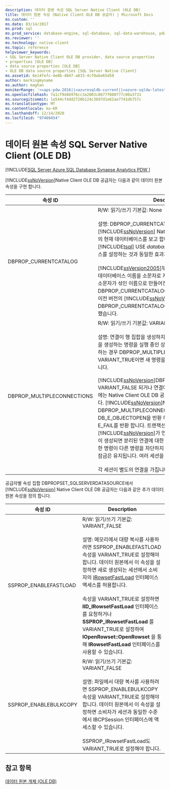 ```yaml
---
description: 데이터 원본 속성 SQL Server Native Client (OLE DB)
title: 데이터 원본 속성 (Native Client OLE DB 공급자) | Microsoft Docs
ms.custom: ''
ms.date: 03/14/2017
ms.prod: sql
ms.prod_service: database-engine, sql-database, sql-data-warehouse, pdw
ms.reviewer: ''
ms.technology: native-client
ms.topic: reference
helpviewer_keywords:
- SQL Server Native Client OLE DB provider, data source properties
- properties [OLE DB]
- data source properties [OLE DB]
- OLE DB data source properties [SQL Server Native Client]
ms.assetid: 6e14fefc-4e0b-4847-a833-4cf0abe65d50
author: markingmyname
ms.author: maghan
monikerRange: '>=aps-pdw-2016||=azuresqldb-current||=azure-sqldw-latest||>=sql-server-2016||>=sql-server-linux-2017||=azuresqldb-mi-current'
ms.openlocfilehash: 7a1cf9d4b976cc3a2003c8677f080777c00a3731
ms.sourcegitcommit: 1a544cf4dd2720b124c3697d1e62ae7741db757c
ms.translationtype: MT
ms.contentlocale: ko-KR
ms.lasthandoff: 12/14/2020
ms.locfileid: "97469454"
---
```

#  <a name="sql-server-native-client-data-source-properties-ole-db"></a>데이터 원본 속성 SQL Server Native Client (OLE DB)
[!INCLUDE[SQL Server Azure SQL Database Synapse Analytics PDW ](../../includes/applies-to-version/sql-asdb-asdbmi-asa-pdw.md)]

  [!INCLUDE[ssNoVersion](../../includes/ssnoversion-md.md)]Native Client OLE DB 공급자는 다음과 같이 데이터 원본 속성을 구현 합니다.  
  
|속성 ID|Description|  
|-----------------|-----------------|  
|DBPROP_CURRENTCATALOG|R/W: 읽기/쓰기 기본값: None<br /><br /> 설명: DBPROP_CURRENTCATALOG 값은 [!INCLUDE[ssNoVersion](../../includes/ssnoversion-md.md)] Native Client OLE DB 공급자 세션의 현재 데이터베이스를 보고 합니다. 속성 값을 설정하면 [!INCLUDE[tsql](../../includes/tsql-md.md)] USE *database* 문을 사용하여 현재 데이터베이스를 설정하는 것과 동일한 효과가 있습니다.<br /><br /> [!INCLUDE[ssVersion2005](../../includes/ssversion2005-md.md)]부터는 [sp_defaultdb](../../relational-databases/system-stored-procedures/sp-defaultdb-transact-sql.md)를 호출하고 데이터베이스 이름을 소문자로 지정하면 데이터베이스가 원래 대/소문자가 섞인 이름으로 만들어진 경우에도 DBPROP_CURRENTCATALOG가 이름을 소문자로 반환합니다. 이전 버전의 [!INCLUDE[ssNoVersion](../../includes/ssnoversion-md.md)]에서는 DBPROP_CURRENTCATALOG가 대/소문자가 섞인 이름을 반환했습니다.|  
|DBPROP_MULTIPLECONNECTIONS|R/W: 읽기/쓰기 기본값: VARIANT_FALSE<br /><br /> 설명: 연결이 행 집합을 생성하지 않거나 서버 커서가 아닌 행 집합을 생성하는 명령을 실행 중인 상태에서 사용자가 다른 명령을 실행하는 경우 DBPROP_MULTIPLECONNECTIONS가 VARIANT_TRUE이면 새 명령을 실행하기 위해 새 연결이 생성됩니다.<br /><br /> [!INCLUDE[ssNoVersion](../../includes/ssnoversion-md.md)]DBPROP_MULTIPLECONNECTION VARIANT_FALSE 되거나 연결에서 트랜잭션이 활성 상태인 경우에는 Native Client OLE DB 공급자가 다른 연결을 만들지 않습니다. [!INCLUDE[ssNoVersion](../../includes/ssnoversion-md.md)]Native Client OLE DB 공급자는 DBPROP_MULTIPLECONNECTIONS VARIANT_FALSE 경우 DB_E_OBJECTOPEN을 반환 하 고 활성 트랜잭션이 있는 경우 E_FAIL를 반환 합니다. 트랜잭션 및 잠금은 [!INCLUDE[ssNoVersion](../../includes/ssnoversion-md.md)]가 연결별로 관리합니다. 두 번째 연결이 생성되면 분리된 연결에 대한 명령은 잠금을 공유하지 않습니다. 한 명령이 다른 명령을 차단하지 않도록 다른 명령이 요청한 행의 잠금은 유지됩니다. 여러 세션을 만들 때도 마찬가지입니다.<br /><br /> 각 세션이 별도의 연결을 가집니다.|  
  
 공급자별 속성 집합 DBPROPSET_SQLSERVERDATASOURCE에서 [!INCLUDE[ssNoVersion](../../includes/ssnoversion-md.md)] Native Client OLE DB 공급자는 다음과 같은 추가 데이터 원본 속성을 정의 합니다.  
  
|속성 ID|Description|  
|-----------------|-----------------|  
|SSPROP_ENABLEFASTLOAD|R/W: 읽기/쓰기 기본값: VARIANT_FALSE<br /><br /> 설명: 메모리에서 대량 복사를 사용하려면 SSPROP_ENABLEFASTLOAD 속성을 VARIANT_TRUE로 설정해야 합니다. 데이터 원본에서 이 속성을 설정하면 새로 생성되는 세션에서 소비자의 [IRowsetFastLoad](../../relational-databases/native-client-ole-db-interfaces/irowsetfastload-ole-db.md) 인터페이스 액세스를 허용합니다.<br /><br /> 속성을 VARIANT_TRUE로 설정하면 **IID_IRowsetFastLoad** 인터페이스를 요청하거나 **SSPROP_IRowsetFastLoad** 를 VARIANT_TRUE로 설정하여 **IOpenRowset::OpenRowset** 을 통해 **IRowsetFastLoad** 인터페이스를 사용할 수 있습니다.|  
|SSPROP_ENABLEBULKCOPY|R/W: 읽기/쓰기 기본값: VARIANT_FALSE<br /><br /> 설명: 파일에서 대량 복사를 사용하려면 SSPROP_ENABLEBULKCOPY 속성을 VARIANT_TRUE로 설정해야 합니다. 데이터 원본에서 이 속성을 설정하면 소비자가 세션과 동일한 수준에서 IBCPSession 인터페이스에 액세스할 수 있습니다.<br /><br /> SSPROP_IRowsetFastLoad도 VARIANT_TRUE로 설정해야 합니다.|  
  
## <a name="see-also"></a>참고 항목  
 [데이터 원본 개체 &#40;OLE DB&#41;](../../relational-databases/native-client-ole-db-data-source-objects/data-source-objects-ole-db.md)  
  
  
